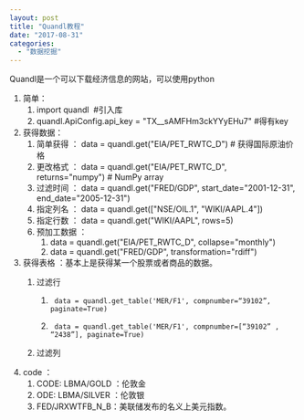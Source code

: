 ```yaml
---
layout: post
title: "Quandl教程"
date: "2017-08-31"
categories: 
  - "数据挖掘"
---
```


Quandl是一个可以下载经济信息的网站，可以使用python

1. 简单：
    1. import quandl  #引入库
    2. quandl.ApiConfig.api\_key = "TX\_\_sAMFHm3ckYYyEHu7" #得有key
2. 获得数据：
    1. 简单获得 ： data = quandl.get("EIA/PET\_RWTC\_D") # 获得国际原油价格
    2. 更改格式 ： data = quandl.get("EIA/PET\_RWTC\_D", returns="numpy") # NumPy array
    3. 过滤时间 ： data = quandl.get("FRED/GDP", start\_date="2001-12-31", end\_date="2005-12-31")
    4. 指定列名 ： data = quandl.get(\["NSE/OIL.1", "WIKI/AAPL.4"\])
    5. 指定行数 ： data = quandl.get("WIKI/AAPL", rows=5)
    6. 预加工数据 ：
        1. data = quandl.get("EIA/PET\_RWTC\_D", collapse="monthly")
        2. data = quandl.get("FRED/GDP", transformation="rdiff")
3. 获得表格 ：基本上是获得某一个股票或者商品的数据。
    1. 过滤行
        1. ```
            data = quandl.get_table('MER/F1', compnumber=“39102”, paginate=True)
            ```
            
        2. ```
            data = quandl.get_table('MER/F1', compnumber=[“39102” , “2438”], paginate=True)
            ```
            
    2. 过滤列
4. code ：
    1. CODE: LBMA/GOLD ：伦敦金
    2. ODE: LBMA/SILVER ：伦敦银
    3. FED/JRXWTFB\_N\_B：美联储发布的名义上美元指数。
